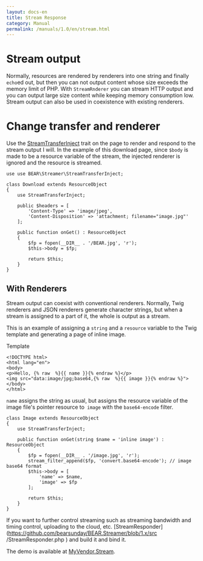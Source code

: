 ```yaml
---
layout: docs-en
title: Stream Response
category: Manual
permalink: /manuals/1.0/en/stream.html
---
```


# Stream output

Normally, resources are rendered by renderers into one string and finally `echo`ed out, but then you can not output content whose size exceeds the memory limit of PHP. With `StreamRnderer` you can stream HTTP output and you can output large size content while keeping memory consumption low. Stream output can also be used in coexistence with existing renderers.

# Change transfer and renderer

Use the [StreamTransferInject](https://github.com/bearsunday/BEAR.Streamer/blob/1.x/src/StreamTransferInject.php) trait on the page to render and respond to the stream output I will. In the example of this download page, since `$body` is made to be a resource variable of the stream, the injected renderer is ignored and the resource is streamed.

```php?start_inline
use use BEAR\Streamer\StreamTransferInject;

class Download extends ResourceObject
{
    use StreamTransferInject;

    public $headers = [
        'Content-Type' => 'image/jpeg',
        'Content-Disposition' => 'attachment; filename="image.jpg"'
    ];

    public function onGet() : ResourceObject
    {
        $fp = fopen(__DIR__ . '/BEAR.jpg', 'r');
        $this->body = $fp;

        return $this;
    }
}
```

## With Renderers

Stream output can coexist with conventional renderers. Normally, Twig renderers and JSON renderers generate character strings, but when a stream is assigned to a part of it, the whole is output as a stream.

This is an example of assigning a `string` and a `resource` variable to the Twig template and generating a page of inline image.

Template

```twig
<!DOCTYPE html>
<html lang="en">
<body>
<p>Hello, {% raw  %}{{ name }}{% endraw %}</p>
<img src="data:image/jpg;base64,{% raw  %}{{ image }}{% endraw %}">
</body>
</html>
```

`name` assigns the string as usual, but assigns the resource variable of the image file's pointer resource to` image` with the `base64-encode` filter.

```php?start_inline
class Image extends ResourceObject
{
    use StreamTransferInject;

    public function onGet(string $name = 'inline image') : ResourceObject
    {
        $fp = fopen(__DIR__ . '/image.jpg', 'r');
        stream_filter_append($fp, 'convert.base64-encode'); // image base64 format
        $this->body = [
            'name' => $name,
            'image' => $fp
        ];

        return $this;
    }
}
```

If you want to further control streaming such as streaming bandwidth and timing control, uploading to the cloud, etc. [StreamResponder](https://github.com/bearsunday/BEAR.Streamer/blob/1.x/src /StreamResponder.php ) and build it and bind it.

The demo is available at [MyVendor.Stream](https://github.com/bearsunday/MyVendor.Stream).
